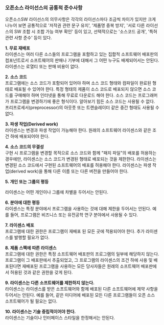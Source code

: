 ### 오픈소스 라이선스의 공통적 준수사항

오픈소스SW 라이선스의 의무사항은 각각의 라이선스마다 조금씩 차이가 있지만 크게 나누어 보면 공통적으로 '저작권 관련 문구 유지', '제품명 중복 방지', '서로 다른 라이선스의 SW 조합 시 조합 가능 여부 확인' 등이 있고, 선택적으로는 '소스코드 공개', '특허관련 사항 준수' 등이 있다.

**1. 무료 재배포**   
라이센스는 여러 다른 소스들의 프로그램을 포함하고 있는 집합적 소프트웨어 배포판의 컴포넌트로서 소프트웨어의 판매나 기부에 대해서 그 어떤 누구도 배제되어서는 안된다. 라이센스는 로열티 또는 판매 비용이 없다.

**2. 소스 코드**   
프로그램에는 소스 코드가 포함되어 있어야 하며 소스 코드 형태와 컴파일이 완료된 형태로 배포될 수 있어야 한다. 특정 형태의 제품이 소스 코드로 배포되지 않으면 소스 코드를 구매해야 하며 인터넷을 통해 무료로 다운로드 해야 한다. 소스 코드는 프로그래머가 프로그램을 변경하기에 좋은 형식이다. 알아보기 힘든 소스 코드는 사용될 수 없다. 프리프로세서\(preprocessor\)의 아웃풋 또는 트랜슬레이터 같은 중간 형태도 사용될 수 없다.

**3. 파생 작업\(Derived work\)**  
라이센스는 변경과 파생 작업이 가능해야 한다. 원래의 소프트웨어 라이센스와 같은 조건 하에 배포되어야 한다.

**4. 소스 코드의 무결성**   
구현 시 프로그램을 변경할 목적으로 소스 코드와 함께 "패치 파일"의 배포를 허용하는 경우에만, 라이센스는 소스 코드가 변경된 형태로 배포되는 것을 제한한다. 라이센스는 변경된 소스 코드에서 구현된 소프트웨어의 배포를 허용해야 한다. 라이센스는 파생 작업\(derived work\)을 통해 다른 이름 또는 다른 버전을 만들어야 한다.

**5. 개인 또는 그룹의 평등**

라이센스는 어떤 개인이나 그룹에 차별을 두어서는 안된다.

**6. 분야에 대한 평등**   
라이센스는 특정 분야에서 프로그램을 사용하는 것에 대해 제한을 두어서는 안된다. 예를 들어, 프로그램은 비즈니스 또는 유전공학 연구 분야에서 사용될 수 있다.

**7. 라이센스 배포**  
프로그램에 대한 권한은 프로그램이 재배포 된 모든 곳에 적용되어야 한다. 추가 라이센스를 발행할 필요가 없다.

**8. 제품 스팩에 따른 라이센스**   
프로그램에 대한 권한은 특정 소프트웨어 배포판의 프로그램의 일부에 해당하지 않는다. 프로그램이 그 배포판에서 추출되었고, 그 프로그램의 라이센스의 조건 하에 사용 및 배포된다면 재배포된 프로그램을 사용하는 모든 당사자들은 원래의 소프트웨어 배포판에서 허용된 것과 같은 권한을 갖게 된다.

**9. 라이센스는 다른 소프트웨어를 제한하지 않는다.**   
라이센스는 라이센스를 받은 소프트웨어와 함께 배포된 다른 소프트웨어에 제약 사항을 두어서는 안된다. 예를 들어, 같은 미디어에 배포된 모든 다른 프로그램들이 오픈 소스 소프트웨어가 될 필요는 없다.

**10. 라이센스는 기술 중립적이어야 한다.**   
라이센스는 기술이나 인터페이스 스타일을 한정해서는 안된다.

